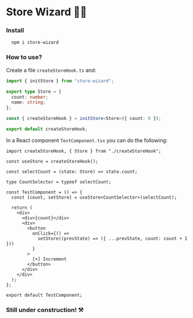 # Store Wizard 🧙‍♂️

### Install

      npm i store-wizard

### How to use?

Create a file `createStoreHook.ts` and:

```ts
import { initStore } from "store-wizard";

export type Store = {
  count: number;
  name: string;
};

const { createStoreHook } = initStore<Store>({ count: 0 });

export default createStoreHook;
```

In a React component `TestComponent.tsx` you can do the following:

```tsx
import createStoreHook, { Store } from "./createStoreHook";

const useStore = createStoreHook();

const selectCount = (state: Store) => state.count;

type CountSelector = typeof selectCount;

const TestComponent = () => {
  const [count, setStore] = useStore<CountSelector>(selectCount);

  return (
    <div>
      <div>{count}</div>
      <div>
        <button
          onClick={() =>
            setStore((prevState) => ({ ...prevState, count: count + 1 }))
          }
        >
          [+] Increment
        </button>
      </div>
    </div>
  );
};

export default TestComponent;
```

### Still under construction! ⚒️
